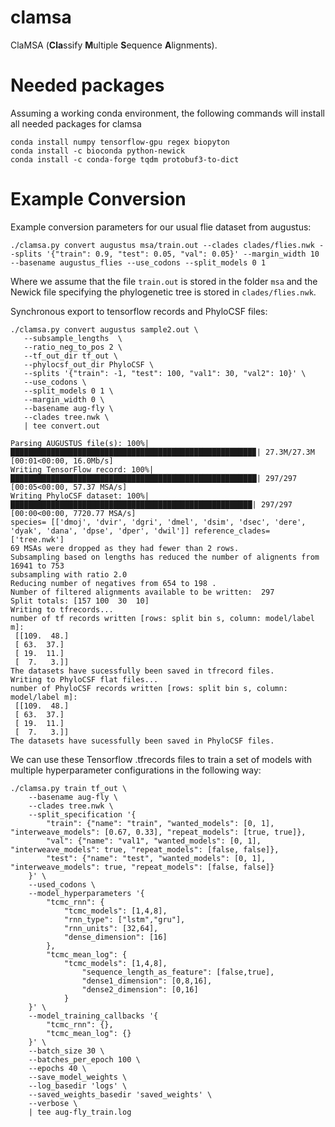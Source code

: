 # clamsa
ClaMSA (**Cla**ssify **M**ultiple **S**equence **A**lignments). 

# Needed packages
Assuming a working conda environment, the following commands will install all needed packages for clamsa
```console
conda install numpy tensorflow-gpu regex biopyton
conda install -c bioconda python-newick
conda install -c conda-forge tqdm protobuf3-to-dict
```

# Example Conversion
Example conversion parameters for our usual flie dataset from augustus:
```console
./clamsa.py convert augustus msa/train.out --clades clades/flies.nwk --splits '{"train": 0.9, "test": 0.05, "val": 0.05}' --margin_width 10 --basename augustus_flies --use_codons --split_models 0 1
```
Where we assume that the file `train.out` is stored in the folder `msa` and the Newick file specifying the phylogenetic tree is stored in `clades/flies.nwk`.

Synchronous export to tensorflow records and PhyloCSF files:

```
./clamsa.py convert augustus sample2.out \
   --subsample_lengths  \
   --ratio_neg_to_pos 2 \
   --tf_out_dir tf_out \
   --phylocsf_out_dir PhyloCSF \
   --splits '{"train": -1, "test": 100, "val1": 30, "val2": 10}' \
   --use_codons \
   --split_models 0 1 \
   --margin_width 0 \
   --basename aug-fly \
   --clades tree.nwk \
   | tee convert.out

Parsing AUGUSTUS file(s): 100%|██████████████████████████████████████████████████████▉| 27.3M/27.3M [00:01<00:00, 16.0Mb/s]
Writing TensorFlow record: 100%|███████████████████████████████████████████████████████| 297/297 [00:05<00:00, 57.37 MSA/s]
Writing PhyloCSF dataset: 100%|██████████████████████████████████████████████████████| 297/297 [00:00<00:00, 7720.77 MSA/s]
species= [['dmoj', 'dvir', 'dgri', 'dmel', 'dsim', 'dsec', 'dere', 'dyak', 'dana', 'dpse', 'dper', 'dwil']] reference_clades= ['tree.nwk']
69 MSAs were dropped as they had fewer than 2 rows.
Subsampling based on lengths has reduced the number of alignents from 16941 to 753
subsampling with ratio 2.0
Reducing number of negatives from 654 to 198 .
Number of filtered alignments available to be written:  297
Split totals: [157 100  30  10]
Writing to tfrecords...
number of tf records written [rows: split bin s, column: model/label m]:
 [[109.  48.]
 [ 63.  37.]
 [ 19.  11.]
 [  7.   3.]]
The datasets have sucessfully been saved in tfrecord files.
Writing to PhyloCSF flat files...
number of PhyloCSF records written [rows: split bin s, column: model/label m]:
 [[109.  48.]
 [ 63.  37.]
 [ 19.  11.]
 [  7.   3.]]
The datasets have sucessfully been saved in PhyloCSF files.

```

We can use these Tensorflow .tfrecords files to train a set of models with multiple hyperparameter configurations in the following way:
```
./clamsa.py train tf_out \
	--basename aug-fly \
	--clades tree.nwk \
	--split_specification '{
		"train": {"name": "train", "wanted_models": [0, 1], "interweave_models": [0.67, 0.33], "repeat_models": [true, true]},
		"val": {"name": "val1", "wanted_models": [0, 1], "interweave_models": true, "repeat_models": [false, false]},
		"test": {"name": "test", "wanted_models": [0, 1], "interweave_models": true, "repeat_models": [false, false]}
	}' \
	--used_codons \
	--model_hyperparameters '{
		"tcmc_rnn": {
			"tcmc_models": [1,4,8],
			"rnn_type": ["lstm","gru"],
			"rnn_units": [32,64],
			"dense_dimension": [16]
		}, 
		"tcmc_mean_log": {
			"tcmc_models": [1,4,8],
				"sequence_length_as_feature": [false,true],
				"dense1_dimension": [0,8,16],
				"dense2_dimension": [0,16]
			}
	}' \
	--model_training_callbacks '{
		"tcmc_rnn": {},
		"tcmc_mean_log": {}
	}' \
	--batch_size 30 \
	--batches_per_epoch 100 \
	--epochs 40 \
	--save_model_weights \
	--log_basedir 'logs' \
	--saved_weights_basedir 'saved_weights' \
	--verbose \
	| tee aug-fly_train.log

```
